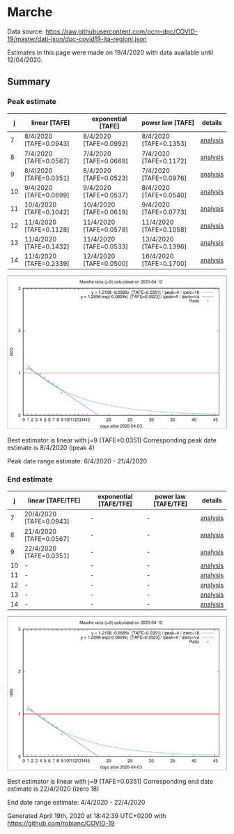 # Marche


Data source: https://raw.githubusercontent.com/pcm-dpc/COVID-19/master/dati-json/dpc-covid19-ita-regioni.json

Estimates in this page were made on 19/4/2020 with data available until 12/04/2020.


## Summary 

### Peak estimate 
|j|linear [TAFE]|exponential [TAFE]|power law [TAFE]|details|
|---|----|-----------|---------|-------|
|7|8/4/2020 [TAFE=0.0943]|8/4/2020 [TAFE=0.0992]|8/4/2020 [TAFE=0.1353]|[analysis](COVID-19_marche_j7_2020-04-12.md)|
|8|7/4/2020 [TAFE=0.0567]|7/4/2020 [TAFE=0.0669]|7/4/2020 [TAFE=0.1172]|[analysis](COVID-19_marche_j8_2020-04-12.md)|
|9|8/4/2020 [TAFE=0.0351]|8/4/2020 [TAFE=0.0523]|7/4/2020 [TAFE=0.0976]|[analysis](COVID-19_marche_j9_2020-04-12.md)|
|10|9/4/2020 [TAFE=0.0699]|9/4/2020 [TAFE=0.0537]|8/4/2020 [TAFE=0.0540]|[analysis](COVID-19_marche_j10_2020-04-12.md)|
|11|10/4/2020 [TAFE=0.1042]|10/4/2020 [TAFE=0.0619]|9/4/2020 [TAFE=0.0773]|[analysis](COVID-19_marche_j11_2020-04-12.md)|
|12|11/4/2020 [TAFE=0.1128]|11/4/2020 [TAFE=0.0578]|11/4/2020 [TAFE=0.1058]|[analysis](COVID-19_marche_j12_2020-04-12.md)|
|13|11/4/2020 [TAFE=0.1432]|11/4/2020 [TAFE=0.0533]|13/4/2020 [TAFE=0.1396]|[analysis](COVID-19_marche_j13_2020-04-12.md)|
|14|11/4/2020 [TAFE=0.2339]|12/4/2020 [TAFE=0.0500]|16/4/2020 [TAFE=0.1700]|[analysis](COVID-19_marche_j14_2020-04-12.md)|

![best peak estimate](COVID-19_marche_j9_2020-04-12.png)

Best estimator is linear with j=9 (TAFE=0.0351)
Corresponding peak date estimate is 8/4/2020 (ipeak 4)


Peak date range estimate: 6/4/2020 - 21/4/2020

### End estimate 
|j|linear [TAFE/TFE]|exponential [TAFE/TFE]|power law [TAFE/TFE]|details|
|---|----|-----------|---------|-------|
|7|20/4/2020 [TAFE=0.0943]|-|-|[analysis](COVID-19_marche_j7_2020-04-12.md)|
|8|21/4/2020 [TAFE=0.0567]|-|-|[analysis](COVID-19_marche_j8_2020-04-12.md)|
|9|22/4/2020 [TAFE=0.0351]|-|-|[analysis](COVID-19_marche_j9_2020-04-12.md)|
|10|-|-|-|[analysis](COVID-19_marche_j10_2020-04-12.md)|
|11|-|-|-|[analysis](COVID-19_marche_j11_2020-04-12.md)|
|12|-|-|-|[analysis](COVID-19_marche_j12_2020-04-12.md)|
|13|-|-|-|[analysis](COVID-19_marche_j13_2020-04-12.md)|
|14|-|-|-|[analysis](COVID-19_marche_j14_2020-04-12.md)|

![best zero estimate](COVID-19_marche_j9_2020-04-12.png)

Best estimator is linear with j=9 (TAFE=0.0351)
Corresponding end date estimate is 22/4/2020 (izero 18)


End date range estimate: 4/4/2020 - 22/4/2020

Generated April 19th, 2020 at 18:42:39 UTC+0200 with https://github.com/robianc/COVID-19
